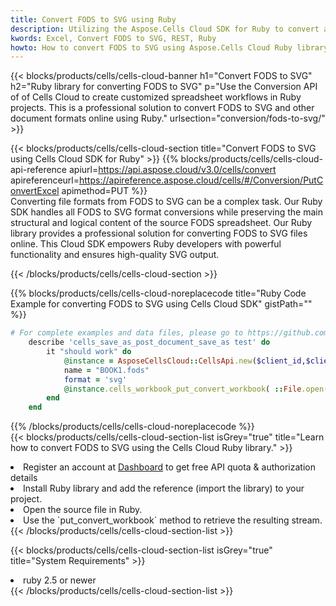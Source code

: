 ```yaml
---
title: Convert FODS to SVG using Ruby 
description: Utilizing the Aspose.Cells Cloud SDK for Ruby to convert a FODS format file to a SVG format file. 
kwords: Excel, Convert FODS to SVG, REST, Ruby
howto: How to convert FODS to SVG using Aspose.Cells Cloud Ruby library.
---
```



{{< blocks/products/cells/cells-cloud-banner h1="Convert FODS to SVG" h2="Ruby library for converting FODS to SVG" p="Use the Conversion API of of Cells Cloud to create customized spreadsheet workflows in Ruby projects. This is a professional solution to convert FODS to SVG and other document formats online using Ruby." urlsection="conversion/fods-to-svg/" >}}

{{< blocks/products/cells/cells-cloud-section  title="Convert FODS to SVG using Cells Cloud SDK for Ruby" >}}
{{% blocks/products/cells/cells-cloud-api-reference  apiurl=https://api.aspose.cloud/v3.0/cells/convert  apireferenceurl=https://apireference.aspose.cloud/cells/#/Conversion/PutConvertExcel  apimethod=PUT %}}
<br/>
Converting file formats from FODS to SVG can be a complex task. Our Ruby SDK handles all FODS to SVG format conversions while preserving the main structural and logical content of the source FODS spreadsheet. Our Ruby library provides a professional solution for converting FODS to SVG files online. This Cloud SDK empowers Ruby developers with powerful functionality and ensures high-quality SVG output.

{{< /blocks/products/cells/cells-cloud-section >}}

{{% blocks/products/cells/cells-cloud-noreplacecode title="Ruby Code Example for converting FODS to SVG using Cells Cloud SDK" gistPath="" %}}
 
```ruby
# For complete examples and data files, please go to https://github.com/aspose-cells-cloud/aspose-cells-cloud-ruby/
    describe 'cells_save_as_post_document_save_as test' do
        it "should work" do
            @instance = AsposeCellsCloud::CellsApi.new($client_id,$client_secret,"v3.0","https://api.aspose.cloud/")
            name = "BOOK1.fods"
            format = 'svg'
            @instance.cells_workbook_put_convert_workbook( ::File.open(File.expand_path("data/"+name),"r")  {|io| io.read(io.size) },{:format=>format})     
        end
    end
```
 
{{% /blocks/products/cells/cells-cloud-noreplacecode  %}}
<br/>
{{< blocks/products/cells/cells-cloud-section-list isGrey="true"  title="Learn how to convert FODS to SVG using the Cells Cloud Ruby library." >}}
<li>Register an account at <a href="https://dashboard.aspose.cloud/">Dashboard</a> to get free API quota & authorization details</li>
<li>Install Ruby library and add the reference (import the library) to your project.</li>
<li>Open the source file in Ruby.</li>
<li>Use the `put_convert_workbook` method to retrieve the resulting stream.</li>
{{< /blocks/products/cells/cells-cloud-section-list >}}

{{< blocks/products/cells/cells-cloud-section-list isGrey="true"  title="System Requirements" >}}
<li>ruby 2.5 or newer</li>
{{< /blocks/products/cells/cells-cloud-section-list >}}
